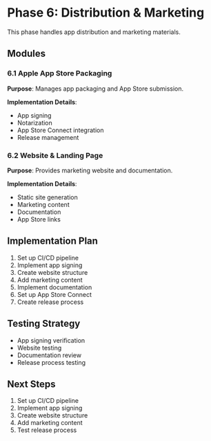 # Phase 6: Distribution & Marketing

This phase handles app distribution and marketing materials.

## Modules

### 6.1 Apple App Store Packaging

**Purpose**: Manages app packaging and App Store submission.

**Implementation Details**:
- App signing
- Notarization
- App Store Connect integration
- Release management

### 6.2 Website & Landing Page

**Purpose**: Provides marketing website and documentation.

**Implementation Details**:
- Static site generation
- Marketing content
- Documentation
- App Store links

## Implementation Plan

1. Set up CI/CD pipeline
2. Implement app signing
3. Create website structure
4. Add marketing content
5. Implement documentation
6. Set up App Store Connect
7. Create release process

## Testing Strategy

- App signing verification
- Website testing
- Documentation review
- Release process testing

## Next Steps

1. Set up CI/CD pipeline
2. Implement app signing
3. Create website structure
4. Add marketing content
5. Test release process 